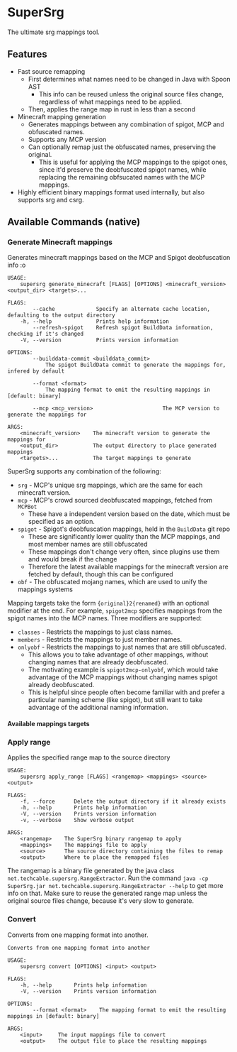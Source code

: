SuperSrg
=========
The ultimate srg mappings tool.

## Features
- Fast source remapping
  - First determines what names need to be changed in Java with Spoon AST
    - This info can be reused unless the original source files change,
     regardless of what mappings need to be applied.
  - Then, applies the range map in rust in less than a second
- Minecraft mapping generation
  - Generates mappings between any combination of spigot, MCP and obfuscated names.
  - Supports any MCP version
  - Can optionally remap just the obfuscated names, preserving the original.
    - This is useful for applying the MCP mappings to the spigot ones,
      since it'd preserve the deobfuscated spigot names,
      while replacing the remaining obfsucated names with the MCP mappings.
- Highly efficient binary mappings format used internally, but also supports srg and csrg.


## Available Commands (native)

### Generate Minecraft mappings
Generates minecraft mappings based on the MCP and Spigot deobfuscation info :o
````
USAGE:
    supersrg generate_minecraft [FLAGS] [OPTIONS] <minecraft_version> <output_dir> <targets>...

FLAGS:
        --cache             Specify an alternate cache location, defaulting to the output directory
    -h, --help              Prints help information
        --refresh-spigot    Refresh spigot BuildData information, checking if it's changed
    -V, --version           Prints version information

OPTIONS:
        --builddata-commit <builddata_commit>
            The spigot BuildData commit to generate the mappings for, infered by default

        --format <format>
            The mapping format to emit the resulting mappings in [default: binary]

        --mcp <mcp_version>                      The MCP version to generate the mappings for

ARGS:
    <minecraft_version>    The minecraft version to generate the mappings for
    <output_dir>           The output directory to place generated mappings
    <targets>...           The target mappings to generate
````
SuperSrg supports any combination of the following:
- `srg` - MCP's unique srg mappings, which are the same for each minecraft version.
- `mcp` - MCP's crowd sourced deobfuscated mappings, fetched from `MCPBot`
  - These have a independent version based on the date, which must be specified as an option.
- `spigot` - Spigot's deobfuscation mappings, held in the `BuildData` git repo
  - These are significantly lower quality than the MCP mappings, and most member names are still obfuscated
  - These mappings don't change very often, since plugins use them and would break if the change
  - Therefore the latest available mappings for the minecraft version are fetched by default, though this can be configured
- `obf` - The obfuscated mojang names, which are used to unify the mappings systems

Mapping targets take the form `{original}2{renamed}` with an optional modifier at the end.
For example, `spigot2mcp` specifies mappings from the spigot names into the MCP names.
Three modifiers are supported:
- `classes` - Restricts the mappings to just class names.
- `members` - Restricts the mappings to just member names.
- `onlyobf` - Restricts the mappings to just names that are still obfuscated.
  - This allows you to take advantage of other mappings, without changing names that are already deobfuscated.
  - The motivating example is `spigot2mcp-onlyobf`, which would take advantage of the MCP mappings
     without changing names spigot already deobfuscated.
  - This is helpful since people often become familiar with and prefer a particular naming scheme (like spigot),
     but still want to take advantage of the additional naming information.

#### Available mappings targets

### Apply range
Applies the specified range map to the source directory
````
USAGE:
    supersrg apply_range [FLAGS] <rangemap> <mappings> <source> <output>

FLAGS:
    -f, --force      Delete the output directory if it already exists
    -h, --help       Prints help information
    -V, --version    Prints version information
    -v, --verbose    Show verbose output

ARGS:
    <rangemap>    The SuperSrg binary rangemap to apply
    <mappings>    The mappings file to apply
    <source>      The source directory containing the files to remap
    <output>      Where to place the remapped files
````
The rangemap is a binary file generated by the java class `net.techcable.supersrg.RangeExtractor`.
Run the command `java -cp SuperSrg.jar net.techcable.supersrg.RangeExtractor --help` to get more info on that.
Make sure to reuse the generated range map unless the original source files change,
because it's very slow to generate.

### Convert
Converts from one mapping format into another.
````
Converts from one mapping format into another

USAGE:
    supersrg convert [OPTIONS] <input> <output>

FLAGS:
    -h, --help       Prints help information
    -V, --version    Prints version information

OPTIONS:
        --format <format>    The mapping format to emit the resulting mappings in [default: binary]

ARGS:
    <input>     The input mappings file to convert
    <output>    The output file to place the resulting mappings
````


